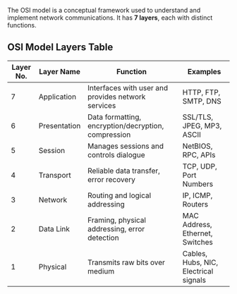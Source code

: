 
The OSI model is a conceptual framework used to understand and implement network communications. It has **7 layers**, each with distinct functions.
## OSI Model Layers Table

| Layer No. | Layer Name         | Function                                           | Examples                                  |
|-----------|--------------------|----------------------------------------------------|-------------------------------------------|
| 7         | Application         | Interfaces with user and provides network services | HTTP, FTP, SMTP, DNS                      |
| 6         | Presentation        | Data formatting, encryption/decryption, compression| SSL/TLS, JPEG, MP3, ASCII                 |
| 5         | Session             | Manages sessions and controls dialogue             | NetBIOS, RPC, APIs                        |
| 4         | Transport           | Reliable data transfer, error recovery             | TCP, UDP, Port Numbers                    |
| 3         | Network             | Routing and logical addressing                     | IP, ICMP, Routers                         |
| 2         | Data Link           | Framing, physical addressing, error detection      | MAC Address, Ethernet, Switches          |
| 1         | Physical            | Transmits raw bits over medium                     | Cables, Hubs, NIC, Electrical signals     |

